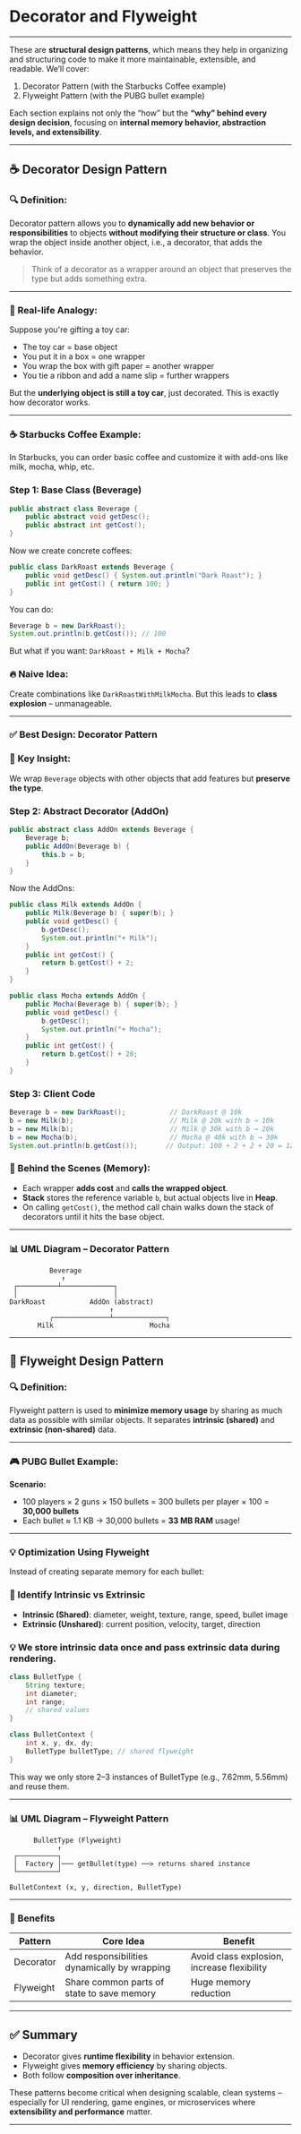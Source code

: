 # Decorator and Flyweight

---

These are **structural design patterns**, which means they help in organizing and structuring code to make it more maintainable, extensible, and readable. We’ll cover:

1. Decorator Pattern (with the Starbucks Coffee example)
2. Flyweight Pattern (with the PUBG bullet example)

Each section explains not only the “how” but the **“why” behind every design decision**, focusing on **internal memory behavior, abstraction levels, and extensibility**.

---

## ☕ Decorator Design Pattern

### 🔍 Definition:

Decorator pattern allows you to **dynamically add new behavior or responsibilities** to objects **without modifying their structure or class**. You wrap the object inside another object, i.e., a decorator, that adds the behavior.

> Think of a decorator as a wrapper around an object that preserves the type but adds something extra.
> 

---

### 🧠 Real-life Analogy:

Suppose you're gifting a toy car:

- The toy car = base object
- You put it in a box = one wrapper
- You wrap the box with gift paper = another wrapper
- You tie a ribbon and add a name slip = further wrappers

But the **underlying object is still a toy car**, just decorated. This is exactly how decorator works.

---

### ☕ Starbucks Coffee Example:

In Starbucks, you can order basic coffee and customize it with add-ons like milk, mocha, whip, etc.

### Step 1: Base Class (Beverage)

```java
public abstract class Beverage {
    public abstract void getDesc();
    public abstract int getCost();
}

```

Now we create concrete coffees:

```java
public class DarkRoast extends Beverage {
    public void getDesc() { System.out.println("Dark Roast"); }
    public int getCost() { return 100; }
}

```

You can do:

```java
Beverage b = new DarkRoast();
System.out.println(b.getCost()); // 100

```

But what if you want: `DarkRoast + Milk + Mocha`?

### 🔥 Naive Idea:

Create combinations like `DarkRoastWithMilkMocha`. But this leads to **class explosion** – unmanageable.

---

### ✅ Best Design: Decorator Pattern

### 🎯 Key Insight:

We wrap `Beverage` objects with other objects that add features but **preserve the type**.

### Step 2: Abstract Decorator (AddOn)

```java
public abstract class AddOn extends Beverage {
    Beverage b;
    public AddOn(Beverage b) {
        this.b = b;
    }
}

```

Now the AddOns:

```java
public class Milk extends AddOn {
    public Milk(Beverage b) { super(b); }
    public void getDesc() {
        b.getDesc();
        System.out.println("+ Milk");
    }
    public int getCost() {
        return b.getCost() + 2;
    }
}

public class Mocha extends AddOn {
    public Mocha(Beverage b) { super(b); }
    public void getDesc() {
        b.getDesc();
        System.out.println("+ Mocha");
    }
    public int getCost() {
        return b.getCost() + 20;
    }
}

```

### Step 3: Client Code

```java
Beverage b = new DarkRoast();           // DarkRoast @ 10k
b = new Milk(b);                        // Milk @ 20k with b → 10k
b = new Milk(b);                        // Milk @ 30k with b → 20k
b = new Mocha(b);                       // Mocha @ 40k with b → 30k
System.out.println(b.getCost());       // Output: 100 + 2 + 2 + 20 = 124

```

### 🧠 Behind the Scenes (Memory):

- Each wrapper **adds cost** and **calls the wrapped object**.
- **Stack** stores the reference variable `b`, but actual objects live in **Heap**.
- On calling `getCost()`, the method call chain walks down the stack of decorators until it hits the base object.

---

### 📊 UML Diagram – Decorator Pattern

```
          Beverage
             ↑
 ┌──────────┴─────────────┐
 │                        │
DarkRoast           AddOn (abstract)
                         ↑
          ┌──────────────┴─────────────┐
       Milk                        Mocha

```

---

## 🎯 Flyweight Design Pattern

### 🔍 Definition:

Flyweight pattern is used to **minimize memory usage** by sharing as much data as possible with similar objects. It separates **intrinsic (shared)** and **extrinsic (non-shared)** data.

---

### 🎮 PUBG Bullet Example:

**Scenario:**

- 100 players × 2 guns × 150 bullets = 300 bullets per player × 100 = **30,000 bullets**
- Each bullet ≈ 1.1 KB → 30,000 bullets = **33 MB RAM** usage!

---

### 💡 Optimization Using Flyweight

Instead of creating separate memory for each bullet:

### 🎯 Identify Intrinsic vs Extrinsic

- **Intrinsic (Shared)**: diameter, weight, texture, range, speed, bullet image
- **Extrinsic (Unshared)**: current position, velocity, target, direction

### 💡 We store intrinsic data once and pass extrinsic data during rendering.

```java
class BulletType {
    String texture;
    int diameter;
    int range;
    // shared values
}

class BulletContext {
    int x, y, dx, dy;
    BulletType bulletType; // shared flyweight
}

```

This way we only store 2–3 instances of BulletType (e.g., 7.62mm, 5.56mm) and reuse them.

---

### 📊 UML Diagram – Flyweight Pattern

```
      BulletType (Flyweight)
            ↑
 ┌──────────┐
 │  Factory │─── getBullet(type) ──> returns shared instance
 └──────────┘

BulletContext (x, y, direction, BulletType)

```

---

### 🧠 Benefits

| Pattern | Core Idea | Benefit |
| --- | --- | --- |
| Decorator | Add responsibilities dynamically by wrapping | Avoid class explosion, increase flexibility |
| Flyweight | Share common parts of state to save memory | Huge memory reduction |

---

## ✅ Summary

- Decorator gives **runtime flexibility** in behavior extension.
- Flyweight gives **memory efficiency** by sharing objects.
- Both follow **composition over inheritance**.

These patterns become critical when designing scalable, clean systems – especially for UI rendering, game engines, or microservices where **extensibility and performance** matter.

---
